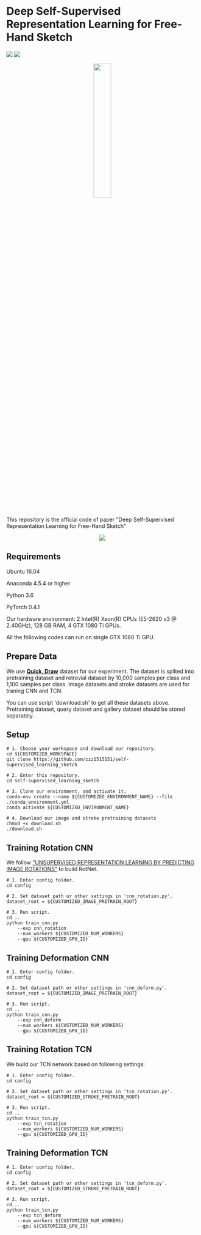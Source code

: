 # Deep Self-Supervised Representation Learning for Free-Hand Sketch

![](https://img.shields.io/badge/language-Python-{green}.svg)
![](https://img.shields.io/npm/l/express.svg)

<div align=center><img src="https://github.com/zzz1515151/self-supervised_learning_sketch/blob/master/img/cat.gif" width = 30% height = 30% /></div>

This repository is the official code of paper "Deep Self-Supervised Representation Learning for Free-Hand Sketch"

<div align=center><img src="https://github.com/zzz1515151/self-supervised_learning_sketch/blob/master/img/pipeline.pdf"/></div>

## Requirements
Ubuntu 16.04

Anaconda 4.5.4 or higher

Python 3.6

PyTorch 0.4.1 

Our hardware environment: 2 Intel(R) Xeon(R) CPUs (E5-2620 v3 @ 2.40GHz), 128 GB RAM, 4 GTX 1080 Ti GPUs.

All the following codes can run on single GTX 1080 Ti GPU.

## Prepare Data 
We use [**Quick, Draw**](https://github.com/googlecreativelab/quickdraw-dataset) dataset for our experiment. The dataset is splited into pretraining dataset and retrevial dataset by 10,000 samples per class and 1,100 samples per class. Image datasets and stroke datasets are used for traning CNN and TCN.

You can use script 'download.sh' to get all these datasets above. Pretraining dataset, query dataset and gallery dataset should be stored separately.

## Setup
```
# 1. Choose your workspace and download our repository.
cd ${CUSTOMIZED_WORKSPACE}
git clone https://github.com/zzz1515151/self-supervised_learning_sketch

# 2. Enter this repository.
cd self-supervised_learning_sketch

# 3. Clone our environment, and activate it.
conda-env create --name ${CUSTOMIZED_ENVIRONMENT_NAME} --file ./conda_environment.yml
conda activate ${CUSTOMIZED_ENVIRONMENT_NAME}

# 4. Download our image and stroke pretraining datasets
chmod +x download.sh
./download.sh
```

## Training Rotation CNN
We follow ["UNSUPERVISED REPRESENTATION LEARNING BY PREDICTING IMAGE ROTATIONS"](https://arxiv.org/pdf/1803.07728.pdf) to build RotNet. 
```
# 1. Enter config folder.
cd config 

# 2. Set dataset path or other settings in 'cnn_rotation.py'.
dataset_root = ${CUSTOMIZED_IMAGE_PRETRAIN_ROOT}

# 3. Run script.
cd ..
python train_cnn.py 
    --exp cnn_rotation
    --num_workers ${CUSTOMIZED_NUM_WORKERS} 
    --gpu ${CUSTOMIZED_GPU_ID}

```

## Training Deformation CNN
```
# 1. Enter config folder.
cd config 

# 2. Set dataset path or other settings in 'cnn_deform.py'. 
dataset_root = ${CUSTOMIZED_IMAGE_PRETRAIN_ROOT}

# 3. Run script.
cd ..
python train_cnn.py 
    --exp cnn_deform
    --num_workers ${CUSTOMIZED_NUM_WORKERS} 
    --gpu ${CUSTOMIZED_GPU_ID}

```

## Training Rotation TCN 
We build our TCN network based on following settings:

```
# 1. Enter config folder.
cd config 

# 2. Set dataset path or other settings in 'tcn_rotation.py'. 
dataset_root = ${CUSTOMIZED_STROKE_PRETRAIN_ROOT}

# 3. Run script.
cd ..
python train_tcn.py 
    --exp tcn_rotation
    --num_workers ${CUSTOMIZED_NUM_WORKERS} 
    --gpu ${CUSTOMIZED_GPU_ID}

```

## Training Deformation TCN 
```
# 1. Enter config folder.
cd config 

# 2. Set dataset path or other settings in 'tcn_deform.py'. 
dataset_root = ${CUSTOMIZED_STROKE_PRETRAIN_ROOT}

# 3. Run script.
cd ..
python train_tcn.py 
    --exp tcn_deform
    --num_workers ${CUSTOMIZED_NUM_WORKERS} 
    --gpu ${CUSTOMIZED_GPU_ID}

```